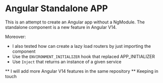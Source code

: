 # Angular Standalone APP
This is an attempt to create an Angular app without a NgModule. The standalone component is a new feature in Angular V14.

Moreover:
  - I also tested how can create a lazy load routers by just importing the component
  - Use the `ENVIRONMENT_INITIALIZER` hook that replaced APP_INITIALIZER
  - Use `Inject` that returns an instance of a given service

** I will add more Angular V14 features in the same repository ** Keeping in touch
